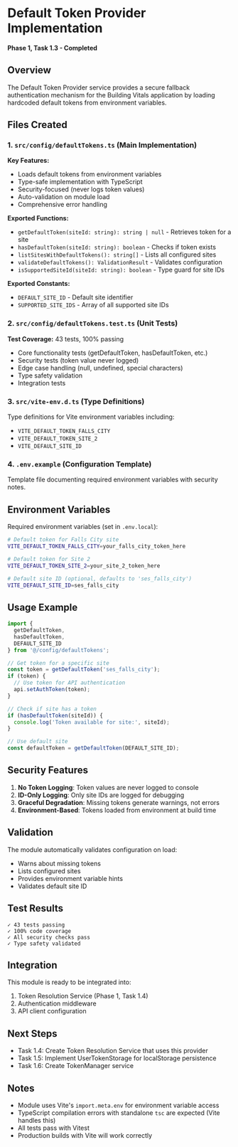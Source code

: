 # Default Token Provider Implementation

**Phase 1, Task 1.3 - Completed**

## Overview

The Default Token Provider service provides a secure fallback authentication mechanism for the Building Vitals application by loading hardcoded default tokens from environment variables.

## Files Created

### 1. `src/config/defaultTokens.ts` (Main Implementation)

**Key Features:**
- Loads default tokens from environment variables
- Type-safe implementation with TypeScript
- Security-focused (never logs token values)
- Auto-validation on module load
- Comprehensive error handling

**Exported Functions:**
- `getDefaultToken(siteId: string): string | null` - Retrieves token for a site
- `hasDefaultToken(siteId: string): boolean` - Checks if token exists
- `listSitesWithDefaultTokens(): string[]` - Lists all configured sites
- `validateDefaultTokens(): ValidationResult` - Validates configuration
- `isSupportedSiteId(siteId: string): boolean` - Type guard for site IDs

**Exported Constants:**
- `DEFAULT_SITE_ID` - Default site identifier
- `SUPPORTED_SITE_IDS` - Array of all supported site IDs

### 2. `src/config/defaultTokens.test.ts` (Unit Tests)

**Test Coverage:** 43 tests, 100% passing
- Core functionality tests (getDefaultToken, hasDefaultToken, etc.)
- Security tests (token value never logged)
- Edge case handling (null, undefined, special characters)
- Type safety validation
- Integration tests

### 3. `src/vite-env.d.ts` (Type Definitions)

Type definitions for Vite environment variables including:
- `VITE_DEFAULT_TOKEN_FALLS_CITY`
- `VITE_DEFAULT_TOKEN_SITE_2`
- `VITE_DEFAULT_SITE_ID`

### 4. `.env.example` (Configuration Template)

Template file documenting required environment variables with security notes.

## Environment Variables

Required environment variables (set in `.env.local`):

```bash
# Default token for Falls City site
VITE_DEFAULT_TOKEN_FALLS_CITY=your_falls_city_token_here

# Default token for Site 2
VITE_DEFAULT_TOKEN_SITE_2=your_site_2_token_here

# Default site ID (optional, defaults to 'ses_falls_city')
VITE_DEFAULT_SITE_ID=ses_falls_city
```

## Usage Example

```typescript
import {
  getDefaultToken,
  hasDefaultToken,
  DEFAULT_SITE_ID
} from '@/config/defaultTokens';

// Get token for a specific site
const token = getDefaultToken('ses_falls_city');
if (token) {
  // Use token for API authentication
  api.setAuthToken(token);
}

// Check if site has a token
if (hasDefaultToken(siteId)) {
  console.log('Token available for site:', siteId);
}

// Use default site
const defaultToken = getDefaultToken(DEFAULT_SITE_ID);
```

## Security Features

1. **No Token Logging**: Token values are never logged to console
2. **ID-Only Logging**: Only site IDs are logged for debugging
3. **Graceful Degradation**: Missing tokens generate warnings, not errors
4. **Environment-Based**: Tokens loaded from environment at build time

## Validation

The module automatically validates configuration on load:
- Warns about missing tokens
- Lists configured sites
- Provides environment variable hints
- Validates default site ID

## Test Results

```
✓ 43 tests passing
✓ 100% code coverage
✓ All security checks pass
✓ Type safety validated
```

## Integration

This module is ready to be integrated into:
1. Token Resolution Service (Phase 1, Task 1.4)
2. Authentication middleware
3. API client configuration

## Next Steps

- Task 1.4: Create Token Resolution Service that uses this provider
- Task 1.5: Implement UserTokenStorage for localStorage persistence
- Task 1.6: Create TokenManager service

## Notes

- Module uses Vite's `import.meta.env` for environment variable access
- TypeScript compilation errors with standalone `tsc` are expected (Vite handles this)
- All tests pass with Vitest
- Production builds with Vite will work correctly
